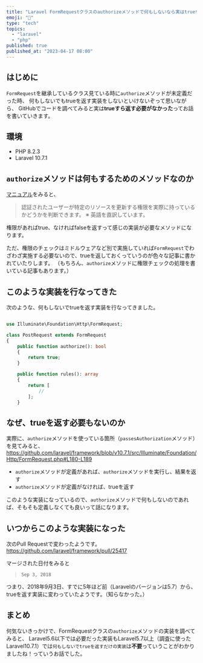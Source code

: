```yaml
---
title: "Laravel FormRequestクラスのauthorizeメソッドで何もしないなら実はtrueを返す必要がなくなっていたお話"
emoji: "👺"
type: "tech"
topics:
  - "laravel"
  - "php"
published: true
published_at: "2023-04-17 08:00"
---
```


## はじめに

`FormRequest`を継承しているクラス見ている時に`authorize`メソッドが未定義だった時、
何もしないでもtrueを返す実装をしないといけないぞって思いながら、
GitHubでコードを調べてみると実は**trueすら返す必要がなかった**ってお話を書いていきます。

## 環境

- PHP 8.2.3
- Laravel 10.7.1

## `authorize`メソッドは何もするためのメソッドなのか

[マニュアル](https://laravel.com/docs/10.x/validation#authorizing-form-requests)をみると、

> 認証されたユーザーが特定のリソースを更新する権限を実際に持っているかどうかを判断できます。
> ※ 英語を直訳しています。

権限があればtrue、なければfalseを返すって感じの実装が必要なメソッドになります。

ただ、権限のチェックはミドルウェアなど別で実施していれば`FormRequest`でわざわざ実施する必要ないので、trueを返しておくっていうのが色々な記事に書かれていたりします。
（もちろん、`authorize`メソッドに権限チェックの処理を書いている記事もあります。）

## このような実装を行なってきた

次のような、何もしないでtrueを返す実装を行なってきました。

```php

use Illuminate\Foundation\Http\FormRequest;

class PostRequest extends FormRequest
{
    public function authorize(): bool
    {
        return true;
    }

    public function rules(): array
    {
        return [
            //
        ];
    }

```

## なぜ、trueを返す必要もないのか

実際に、`authorize`メソッドを使っている箇所（`passesAuthorization`メソッド）を見てみると、
https://github.com/laravel/framework/blob/v10.7.1/src/Illuminate/Foundation/Http/FormRequest.php#L180-L189

- `authorize`メソッドが定義があれば、`authorize`メソッドを実行し、結果を返す
- `authorize`メソッドが定義がなければ、trueを返す

このような実装になっているので、`authorize`メソッドで何もしないのであれば、そもそも定義しなくても良いって話になります。

## いつからこのような実装になった

次のPull Requestで変わったようです。
https://github.com/laravel/framework/pull/25417

マージされた日付をみると

> `Sep 3, 2018`

つまり、2018年9月3日、すでに5年ほど前（Laravelのバージョンは5.7）から、trueを返す実装に変わっていたようです。（知らなかった。）

## まとめ

何気ないきっかけで、FormRequestクラスの`authorize`メソッドの実装を調べてみると、
Laravel5.6以下では必要だった実装もLaravel5.7以上（調査に使ったLaravel10.7.1）では`何もしないでtrueを返すだけの実装`は**不要**っていうことがわかりましたね！っていうお話でした。